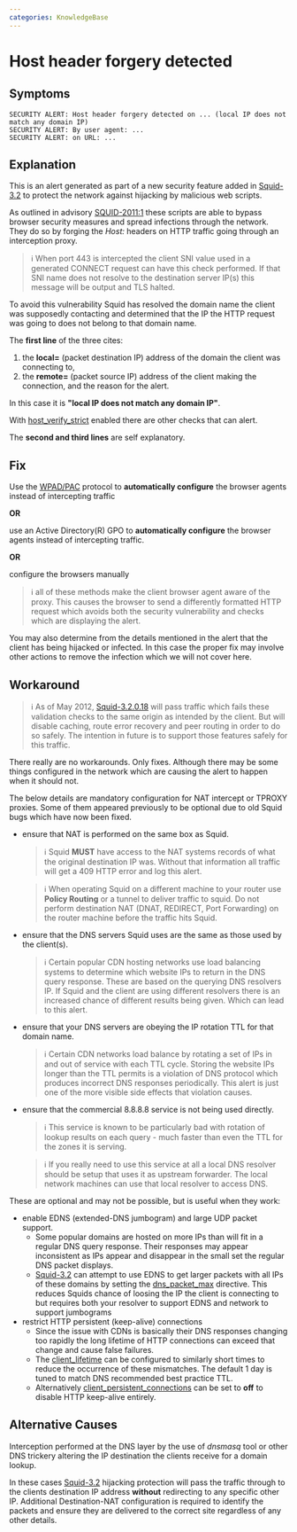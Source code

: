 ```yaml
---
categories: KnowledgeBase
---
```

# Host header forgery detected

## Symptoms

    SECURITY ALERT: Host header forgery detected on ... (local IP does not match any domain IP)
    SECURITY ALERT: By user agent: ...
    SECURITY ALERT: on URL: ...

## Explanation

This is an alert generated as part of a new security feature added in
[Squid-3.2](/Releases/Squid-3.2)
to protect the network against hijacking by malicious web scripts.

As outlined in advisory
[SQUID-2011:1](http://www.squid-cache.org/Advisories/SQUID-2011_1.txt)
these scripts are able to bypass browser security measures and spread
infections through the network. They do so by forging the *Host:*
headers on HTTP traffic going through an interception proxy.

> :information_source:
    When port 443 is intercepted the client SNI value used in a
    generated CONNECT request can have this check performed. If that SNI
    name does not resolve to the destination server IP(s) this message
    will be output and TLS halted.

To avoid this vulnerability Squid has resolved the domain name the
client was supposedly contacting and determined that the IP the HTTP
request was going to does not belong to that domain name.

The **first line** of the three cites:
1. the **local=** (packet destination IP) address of the domain the
        client was connecting to,
1. the **remote=** (packet source IP) address of the client making
        the connection,  and the reason for the alert.

In this case it is **"local IP does not match any domain IP"**.

With [host_verify_strict](http://www.squid-cache.org/Doc/config/host_verify_strict)
enabled there are other checks that can alert.

The **second and third lines** are self explanatory.

## Fix

Use the [WPAD/PAC](/SquidFaq/ConfiguringBrowsers#Fully_Automatic_Configuration)
protocol to **automatically configure** the browser agents instead
of intercepting traffic

**OR**

use an Active Directory(R) GPO to **automatically configure** the
browser agents instead of intercepting traffic.

**OR**

configure the browsers manually

> :information_source:
    all of these methods make the client browser agent aware of the
    proxy. This causes the browser to send a differently formatted HTTP
    request which avoids both the security vulnerability and checks
    which are displaying the alert.

You may also determine from the details mentioned in the alert that the
client has being hijacked or infected. In this case the proper fix may
involve other actions to remove the infection which we will not cover
here.

## Workaround

> :information_source:
    As of May 2012, [Squid-3.2.0.18](/Releases/Squid-3.2)
    will pass traffic which fails these validation checks to the same
    origin as intended by the client. But will disable caching, route
    error recovery and peer routing in order to do so safely. The
    intention in future is to support those features safely for this
    traffic.

There really are no workarounds. Only fixes. Although there may be some
things configured in the network which are causing the alert to happen
when it should not.

The below details are mandatory configuration for NAT intercept or
TPROXY proxies. Some of them appeared previously to be optional due to
old Squid bugs which have now been fixed.

* ensure that NAT is performed on the same box as Squid.
    > :information_source:
        Squid **MUST** have access to the NAT systems records of what
        the original destination IP was. Without that information all
        traffic will get a 409 HTTP error and log this alert.
    
    > :information_source:
        When operating Squid on a different machine to your router use
        **Policy Routing** or a tunnel to deliver traffic to squid. Do
        not perform destination NAT (DNAT, REDIRECT, Port Forwarding) on
        the router machine before the traffic hits Squid.

* ensure that the DNS servers Squid uses are the same as those used by
    the client(s).
    > :information_source:
        Certain popular CDN hosting networks use load balancing systems
        to determine which website IPs to return in the DNS query
        response. These are based on the querying DNS resolvers IP. If
        Squid and the client are using different resolvers there is an
        increased chance of different results being given. Which can
        lead to this alert.

* ensure that your DNS servers are obeying the IP rotation TTL for
    that domain name.
    > :information_source:
        Certain CDN networks load balance by rotating a set of IPs in
        and out of service with each TTL cycle. Storing the website IPs
        longer than the TTL permits is a violation of DNS protocol which
        produces incorrect DNS responses periodically. This alert is
        just one of the more visible side effects that violation causes.

* ensure that the commercial 8.8.8.8 service is not being used
    directly.
    
    > :information_source:
        This service is known to be particularly bad with rotation of
        lookup results on each query - much faster than even the TTL for
        the zones it is serving.
    
    > :information_source:
        If you really need to use this service at all a local DNS
        resolver should be setup that uses it as upstream forwarder. The
        local network machines can use that local resolver to access
        DNS.

These are optional and may not be possible, but is useful when they
work:

* enable EDNS (extended-DNS jumbogram) and large UDP packet support.
    - Some popular domains are hosted on more IPs than will fit in a
        regular DNS query response. Their responses may appear
        inconsistent as IPs appear and disappear in the small set the
        regular DNS packet displays.
    - [Squid-3.2](/Releases/Squid-3.2)
        can attempt to use EDNS to get larger packets with all IPs of
        these domains by setting the
        [dns_packet_max](http://www.squid-cache.org/Doc/config/dns_packet_max)
        directive. This reduces Squids chance of loosing the IP the
        client is connecting to but requires both your resolver to
        support EDNS and network to support jumbograms
* restrict HTTP persistent (keep-alive) connections
    - Since the issue with CDNs is basically their DNS responses
        changing too rapidly the long lifetime of HTTP connections can
        exceed that change and cause false failures.
    - The
        [client_lifetime](http://www.squid-cache.org/Doc/config/client_lifetime)
        can be configured to similarly short times to reduce the
        occurrence of these mismatches. The default 1 day is tuned to
        match DNS recommended best practice TTL.
    - Alternatively
        [client_persistent_connections](http://www.squid-cache.org/Doc/config/client_persistent_connections)
        can be set to **off** to disable HTTP keep-alive entirely.

## Alternative Causes

Interception performed at the DNS layer by the use of *dnsmasq* tool
or other DNS trickery altering the IP destination the clients
receive for a domain lookup.

In these cases [Squid-3.2](/Releases/Squid-3.2)
hijacking protection will pass the traffic through to the clients
destination IP address **without** redirecting to any specific other IP.
Additional Destination-NAT configuration is required to identify the
packets and ensure they are delivered to the correct site regardless of
any other details.
